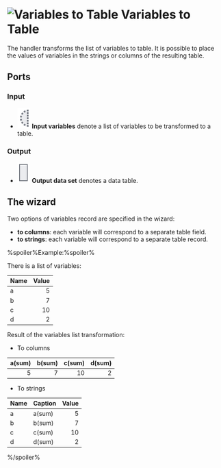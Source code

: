 # ![Variables to Table](../../images/icons/components/variablestodata_default.svg) Variables to Table

The handler transforms the list of variables to table. It is possible to place the values of variables in the strings or columns of the resulting table.

## Ports

### Input

* ![Input variables](../../images/icons/app/node/ports/inputs-optional/variable_inactive.svg) **Input variables** denote a list of variables to be transformed to a table.

### Output

* ![Output data set](../../images/icons/app/node/ports/outputs/table_inactive.svg) **Output data set** denotes a data table.

## The wizard

Two options of variables record are specified in the wizard:

* **to columns**: each variable will correspond to a separate table field.
* **to strings**: each variable will correspond to a separate table record.

%spoiler%Example:%spoiler%

There is a list of variables:

| Name | Value |
| :-- | --: |
| a | 5 |
| b | 7 |
| c | 10 |
| d | 2 |

Result of the variables list transformation:

* To columns

| a(sum) | b(sum) | c(sum) | d(sum) |
| ---: | ---: | ---: | ---: |
| 5 | 7 | 10 | 2 |

* To strings

| Name | Caption | Value |
| :-- | :-- | --: |
| a | a(sum) | 5 |
| b | b(sum) | 7 |
| c | c(sum) | 10 |
| d | d(sum) | 2 |

%/spoiler%